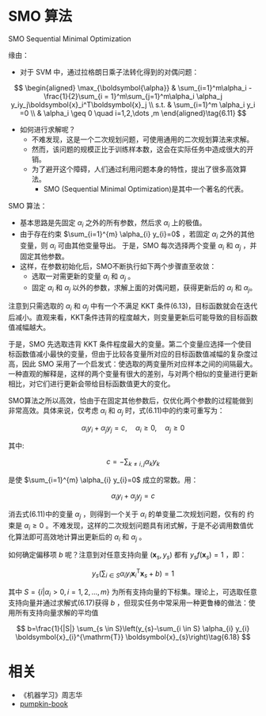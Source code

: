 


# SMO 算法

SMO Sequential Minimal Optimization

缘由：

- 对于 SVM 中，通过拉格朗日乘子法转化得到的对偶问题：

$$
\begin{aligned}
\max_{\boldsymbol{\alpha}} & \sum_{i=1}^m\alpha_i - \frac{1}{2}\sum_{i = 1}^m\sum_{j=1}^m\alpha_i \alpha_j y_iy_j\boldsymbol{x}_i^T\boldsymbol{x}_j \\
s.t. & \sum_{i=1}^m \alpha_i y_i =0 \\
& \alpha_i \geq 0 \quad i=1,2,\dots ,m
\end{aligned}\tag{6.11}
$$

- 如何进行求解呢？
  - 不难发现，这是一个二次规划问题，可使用通用的二次规划算法来求解。
  - 然而，该问题的规模正比于训练样本数，这会在实际任务中造成很大的开销。
  - 为了避开这个障碍，人们通过利用问题本身的特性，提出了很多高效算法。
    - SMO (Sequential Minimal Optimization)是其中一个著名的代表。


SMO 算法：

- 基本思路是先固定 $\alpha_i$ 之外的所有参数，然后求 $\alpha_i$ 上的极值。
- 由于存在约束 $\sum_{i=1}^{m} \alpha_{i} y_{i}=0$ ，若固定 $\alpha_i$ 之外的其他变量，则 $\alpha_i$ 可由其他变量导出。 于是，SMO 每次选择两个变量 $\alpha_i$ 和 $\alpha_j$ ，并固定其他参数。
- 这样，在参数初始化后，SMO不断执行如下两个步骤直至收敛：
    - 选取一对需更新的变量 $\alpha_i$ 和 $\alpha_j$ 。
    - 固定 $\alpha_i$ 和 $\alpha_j$ 以外的参数，求解上面的对偶问题，获得更新后的 $\alpha_i$ 和 $\alpha_j$。

注意到只需选取的 $\alpha_i$ 和 $\alpha_j$ 中有一个不满足 KKT 条件(6.13)，目标函数就会在迭代后减小。直观来看，KKT条件违背的程度越大，则变量更新后可能导致的目标函数值减幅越大。

于是，SMO 先选取违背 KKT 条件程度最大的变量。第二个变量应选择一个使目标函数值减小最快的变量，但由于比较各变量所对应的目标函数值减幅的复杂度过高，因此 SMO 采用了一个启发式：使选取的两变量所对应样本之间的间隔最大。一种直观的解释是，这样的两个变量有很大的差别，与对两个相似的变量进行更新相比，对它们进行更新会带给目标函数值更大的变化。

SMO算法之所以高效，恰由于在固定其他参数后，仅优化两个参数的过程能做到非常高效。具体来说，仅考虑 $\alpha_i$ 和 $\alpha_j$ 时，式(6.11)中的约束可重写为：

$$
\alpha_{i} y_{i}+\alpha_{j} y_{j}=c, \quad \alpha_{i} \geqslant 0, \quad \alpha_{j} \geqslant 0\tag{6.14}
$$

其中:

$$
c=-\sum_{k \neq i, j} \alpha_{k} y_{k}\tag{6.15}
$$

是使 $\sum_{i=1}^{m} \alpha_{i} y_{i}=0$ 成立的常数。用：

$$
\alpha_{i} y_{i}+\alpha_{j} y_{j}=c\tag{6.16}
$$

消去式(6.11)中的变量  $\alpha_j$ ，则得到一个关于 $\alpha_i$ 的单变量二次规划问题，仅有的 约束是  $\alpha_i\geq 0$ 。不难发现，这样的二次规划问题具有闭式解，于是不必调用数值优化算法即可高效地计算出更新后的 $\alpha_i$ 和 $\alpha_j$ 。

如何确定偏移项 $b$ 呢？注意到对任意支持向量 $\left(\boldsymbol{x}_{s}, y_{s}\right)$ 都有 $y_{s} f\left(\boldsymbol{x}_{s}\right)=1$ ，即：

$$
y_{s}\left(\sum_{i \in S} \alpha_{i} y_{i} \boldsymbol{x}_{i}^{\mathrm{T}} \boldsymbol{x}_{s}+b\right)=1\tag{6.17}
$$


其中 $S=\left\{i | \alpha_{i}>0, i=1,2, \ldots, m\right\}$ 为所有支持向量的下标集。理论上，可选取任意支持向量并通过求解式(6.17)获得 $b$ ，但现实任务中常采用一种更鲁棒的做法：使用所有支持向量求解的平均值

$$
b=\frac{1}{|S|} \sum_{s \in S}\left(y_{s}-\sum_{i \in S} \alpha_{i} y_{i} \boldsymbol{x}_{i}^{\mathrm{T}} \boldsymbol{x}_{s}\right)\tag{6.18}
$$



# 相关

- 《机器学习》周志华
- [pumpkin-book](https://github.com/datawhalechina/pumpkin-book)
